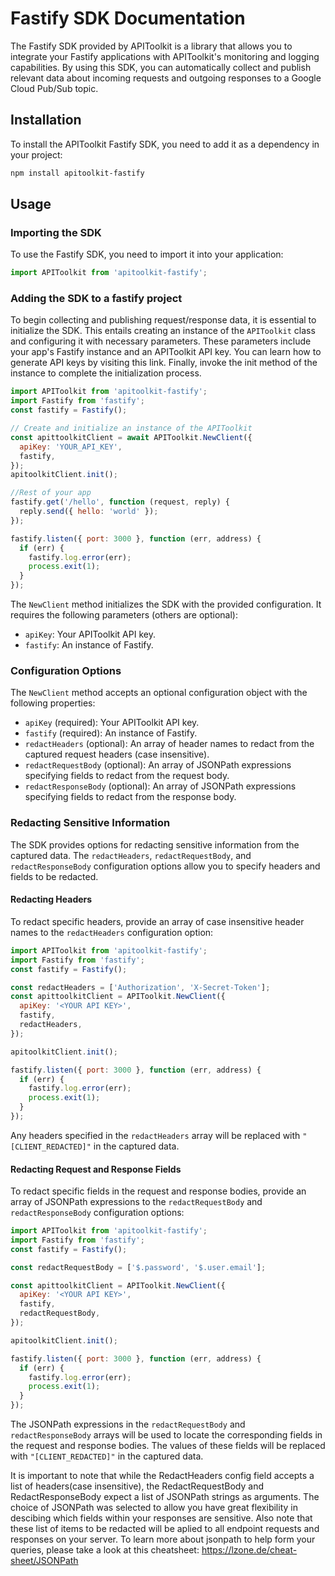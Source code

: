 # Fastify SDK Documentation

The Fastify SDK provided by APIToolkit is a library that allows you to integrate your Fastify applications with APIToolkit's monitoring and logging capabilities. By using this SDK, you can automatically collect and publish relevant data about incoming requests and outgoing responses to a Google Cloud Pub/Sub topic.

## Installation

To install the APIToolkit Fastify SDK, you need to add it as a dependency in your project:

```bash
npm install apitoolkit-fastify
```

## Usage

### Importing the SDK

To use the Fastify SDK, you need to import it into your application:

```javascript
import APIToolkit from 'apitoolkit-fastify';
```

### Adding the SDK to a fastify project

To begin collecting and publishing request/response data, it is essential to initialize the SDK. This entails creating an instance of the `APIToolkit` class and configuring it with necessary parameters. These parameters include your app's Fastify instance and an APIToolkit API key. You can learn how to generate API keys by visiting this link. Finally, invoke the init method of the instance to complete the initialization process.

```javascript
import APIToolkit from 'apitoolkit-fastify';
import Fastify from 'fastify';
const fastify = Fastify();

// Create and initialize an instance of the APIToolkit
const apittoolkitClient = await APIToolkit.NewClient({
  apiKey: 'YOUR_API_KEY',
  fastify,
});
apitoolkitClient.init();

//Rest of your app
fastify.get('/hello', function (request, reply) {
  reply.send({ hello: 'world' });
});

fastify.listen({ port: 3000 }, function (err, address) {
  if (err) {
    fastify.log.error(err);
    process.exit(1);
  }
});
```

The `NewClient` method initializes the SDK with the provided configuration. It requires the following parameters (others are optional):

- `apiKey`: Your APIToolkit API key.
- `fastify`: An instance of Fastify.

### Configuration Options

The `NewClient` method accepts an optional configuration object with the following properties:

- `apiKey` (required): Your APIToolkit API key.
- `fastify` (required): An instance of Fastify.
- `redactHeaders` (optional): An array of header names to redact from the captured request headers (case insensitive).
- `redactRequestBody` (optional): An array of JSONPath expressions specifying fields to redact from the request body.
- `redactResponseBody` (optional): An array of JSONPath expressions specifying fields to redact from the response body.

### Redacting Sensitive Information

The SDK provides options for redacting sensitive information from the captured data. The `redactHeaders`, `redactRequestBody`, and `redactResponseBody` configuration options allow you to specify headers and fields to be redacted.

#### Redacting Headers

To redact specific headers, provide an array of case insensitive header names to the `redactHeaders` configuration option:

```javascript
import APIToolkit from 'apitoolkit-fastify';
import Fastify from 'fastify';
const fastify = Fastify();

const redactHeaders = ['Authorization', 'X-Secret-Token'];
const apittoolkitClient = APIToolkit.NewClient({
  apiKey: '<YOUR API KEY>',
  fastify,
  redactHeaders,
});

apitoolkitClient.init();

fastify.listen({ port: 3000 }, function (err, address) {
  if (err) {
    fastify.log.error(err);
    process.exit(1);
  }
});
```

Any headers specified in the `redactHeaders` array will be replaced with `"[CLIENT_REDACTED]"` in the captured data.

#### Redacting Request and Response Fields

To redact specific fields in the request and response bodies, provide an array of JSONPath expressions to the `redactRequestBody` and `redactResponseBody` configuration options:

```javascript
import APIToolkit from 'apitoolkit-fastify';
import Fastify from 'fastify';
const fastify = Fastify();

const redactRequestBody = ['$.password', '$.user.email'];

const apittoolkitClient = APIToolkit.NewClient({
  apiKey: '<YOUR API KEY>',
  fastify,
  redactRequestBody,
});

apitoolkitClient.init();

fastify.listen({ port: 3000 }, function (err, address) {
  if (err) {
    fastify.log.error(err);
    process.exit(1);
  }
});
```

The JSONPath expressions in the `redactRequestBody` and `redactResponseBody` arrays will
be used to locate the corresponding fields in the request and response bodies. The values of these fields will be replaced with `"[CLIENT_REDACTED]"` in the captured data.

It is important to note that while the RedactHeaders config field accepts a list of headers(case insensitive), the RedactRequestBody and RedactResponseBody expect a list of JSONPath strings as arguments.
The choice of JSONPath was selected to allow you have great flexibility in descibing which fields within your responses are sensitive. Also note that these list of items to be redacted will be aplied to all endpoint requests and responses on your server. To learn more about jsonpath to help form your queries, please take a look at this cheatsheet: https://lzone.de/cheat-sheet/JSONPath
